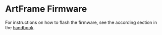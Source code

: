 # ArtFrame Firmware
For instructions on how to flash the firmware, see the according section in the [handbook](https://framelabs.eu/firmware-update).
